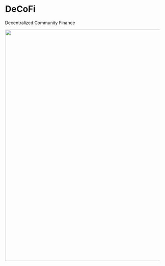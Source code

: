 # DeCoFi
Decentralized Community Finance


<img class="lb-image" src="https://challengepost-s3-challengepost.netdna-ssl.com/photos/production/software_photos/000/948/823/datas/original.png" alt="" style="display: block; width: 1253px; height: 753px;">
